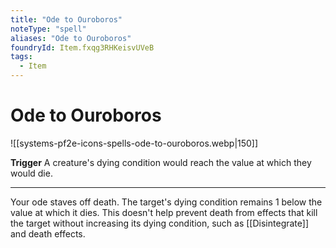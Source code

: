 ```yaml
---
title: "Ode to Ouroboros"
noteType: "spell"
aliases: "Ode to Ouroboros"
foundryId: Item.fxqg3RHKeisvUVeB
tags:
  - Item
---
```


# Ode to Ouroboros
![[systems-pf2e-icons-spells-ode-to-ouroboros.webp|150]]

**Trigger** A creature's dying condition would reach the value at which they would die.

* * *

Your ode staves off death. The target's dying condition remains 1 below the value at which it dies. This doesn't help prevent death from effects that kill the target without increasing its dying condition, such as [[Disintegrate]] and death effects.
